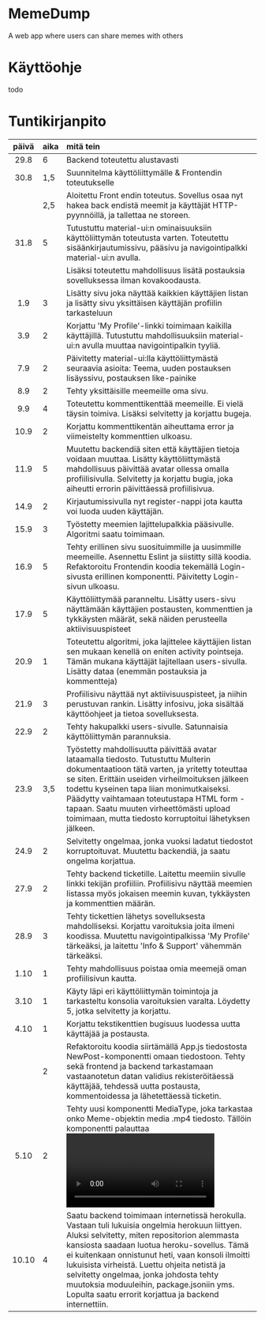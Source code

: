 # MemeDump
 A web app where users can share memes with others
 
# Käyttöohje
todo

# Tuntikirjanpito
| päivä | aika | mitä tein  |
| :----:|:-----| :-----|
| 29.8 | 6    | Backend toteutettu alustavasti |
| 30.8 | 1,5  | Suunnitelma käyttöliittymälle & Frontendin toteutukselle |
|      | 2,5  | Aloitettu Front endin toteutus. Sovellus osaa nyt hakea back endistä meemit ja käyttäjät HTTP-pyynnöillä, ja tallettaa ne storeen. |
| 31.8 | 5    | Tutustuttu material-ui:n ominaisuuksiin käyttöliittymän toteutusta varten. Toteutettu sisäänkirjautumissivu, pääsivu ja navigointipalkki material-ui:n avulla. 
|      |      | Lisäksi toteutettu mahdollisuus lisätä postauksia sovelluksessa ilman kovakoodausta. |
| 1.9  |  3   | Lisätty sivu joka näyttää kaikkien käyttäjien listan ja lisätty sivu yksittäisen käyttäjän profiilin tarkasteluun |
| 3.9  |  2   | Korjattu 'My Profile'-linkki toimimaan kaikilla käyttäjillä. Tutustuttu mahdollisuuksiin material-ui:n avulla muuttaa navigointipalkin tyyliä. |
| 7.9  |  2   | Päivitetty material-ui:lla käyttöliittymästä seuraavia asioita: Teema, uuden postauksen lisäyssivu, postauksen like-painike |
| 8.9  |  2   | Tehty yksittäisille meemeille oma sivu. |
| 9.9  |  4   | Toteutettu kommenttikenttää meemeille. Ei vielä täysin toimiva. Lisäksi selvitetty ja korjattu bugeja. |
| 10.9 |  2   | Korjattu kommenttikentän aiheuttama error ja viimeistelty kommenttien ulkoasu. |
| 11.9 |  5   | Muutettu backendiä siten että käyttäjien tietoja voidaan muuttaa. Lisätty käyttöliittymästä mahdollisuus päivittää avatar ollessa omalla profiilisivulla. Selvitetty ja korjattu bugia, joka aiheutti errorin päivittäessä profiilisivua. |
| 14.9 |  2   | Kirjautumissivulla nyt register-nappi jota kautta voi luoda uuden käyttäjän.
| 15.9 |  3   | Työstetty meemien lajittelupalkkia pääsivulle. Algoritmi saatu toimimaan.
| 16.9 |  5   | Tehty erillinen sivu suosituimmille ja uusimmille meemeille. Asennettu Eslint ja siistitty sillä koodia. Refaktoroitu Frontendin koodia tekemällä Login-sivusta erillinen komponentti. Päivitetty Login-sivun ulkoasu.
| 17.9 |  5   | Käyttöliittymää paranneltu. Lisätty users-sivu näyttämään käyttäjien postausten, kommenttien ja tykkäysten määrät, sekä näiden perusteella aktiivisuuspisteet |
| 20.9 |  1   | Toteutettu algoritmi, joka lajittelee käyttäjien listan sen mukaan kenellä on eniten activity pointseja. Tämän mukana käyttäjät lajitellaan users-sivulla. Lisätty dataa (enemmän postauksia ja kommentteja)
| 21.9 |  3   | Profiilisivu näyttää nyt aktiivisuuspisteet, ja niihin perustuvan rankin. Lisätty infosivu, joka sisältää käyttöohjeet ja tietoa sovelluksesta.
| 22.9 |  2   | Tehty hakupalkki users-sivulle. Satunnaisia käyttöliittymän parannuksia.
| 23.9 |  3,5 | Työstetty mahdollisuutta päivittää avatar lataamalla tiedosto. Tutustuttu Multerin dokumentaatioon tätä varten, ja yritetty toteuttaa se siten. Erittäin useiden virheilmoituksen jälkeen todettu kyseinen tapa liian monimutkaiseksi. Päädytty vaihtamaan toteutustapa HTML form -tapaan. Saatu muuten virheettömästi upload toimimaan, mutta tiedosto korruptoitui lähetyksen jälkeen. 
| 24.9 |  2   | Selvitetty ongelmaa, jonka vuoksi ladatut tiedostot korruptoituvat. Muutettu backendiä, ja saatu ongelma korjattua.
| 27.9 |  2   | Tehty backend ticketille. Laitettu meemiin sivulle linkki tekijän profiiliin. Profiilisivu näyttää meemien listassa myös jokaisen meemin kuvan, tykkäysten ja kommenttien määrän.
| 28.9 |  3   | Tehty tickettien lähetys sovelluksesta mahdolliseksi. Korjattu varoituksia joita ilmeni koodissa.  Muutettu navigointipalkissa 'My Profile' tärkeäksi, ja laitettu 'Info & Support' vähemmän tärkeäksi.
| 1.10 |  1   | Tehty mahdollisuus poistaa omia meemejä oman profiilisivun kautta.
| 3.10 |  1   | Käyty läpi eri käyttöliittymän toimintoja ja tarkasteltu konsolia varoituksien varalta. Löydetty 5, jotka selvitetty ja korjattu.
| 4.10 |  1   | Korjattu tekstikenttien bugisuus luodessa uutta käyttäjää ja postausta.
|      |  2   | Refaktoroitu koodia siirtämällä App.js tiedostosta NewPost-komponentti omaan tiedostoon. Tehty sekä frontend ja backend tarkastamaan vastaanotetun datan validius rekisteröitäessä käyttäjää, tehdessä uutta postausta, kommentoidessa ja lähetettäessä ticketin.
| 5.10 |  2   | Tehty uusi komponentti MediaType, joka tarkastaa onko Meme-objektin media .mp4 tiedosto. Tällöin komponentti palauttaa <video>:n <img> sijaan. Lisätty komponentti kaikille sivuille, joilla meemejä voi nähdä, ja katsottu että mp4 tiedostot toimivat oikein käyttöliittymässä.
| 10.10|  4   | Saatu backend toimimaan internetissä herokulla. Vastaan tuli lukuisia ongelmia herokuun liittyen. Aluksi selvitetty, miten repositorion alemmasta kansiosta saadaan luotua heroku-sovellus. Tämä ei kuitenkaan onnistunut heti, vaan konsoli ilmoitti lukuisista virheistä. Luettu ohjeita netistä ja selvitetty ongelmaa, jonka johdosta tehty muutoksia moduuleihin, package.jsoniin yms. Lopulta saatu errorit korjattua ja backend internettiin.
